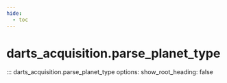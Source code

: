 ```yaml
---
hide:
  - toc
---
```

# <code class='doc-symbol doc-symbol-nav doc-symbol-function'></code>darts_acquisition.parse_planet_type

::: darts_acquisition.parse_planet_type
    options:
      show_root_heading: false
